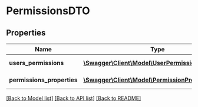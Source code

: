 # PermissionsDTO

## Properties
Name | Type | Description | Notes
------------ | ------------- | ------------- | -------------
**users_permissions** | [**\Swagger\Client\Model\UserPermissionDTO[]**](UserPermissionDTO.md) | List of user permissions | [optional] 
**permissions_properties** | [**\Swagger\Client\Model\PermissionPropertiesDTO[]**](PermissionPropertiesDTO.md) | Permission Properties | [optional] 

[[Back to Model list]](../README.md#documentation-for-models) [[Back to API list]](../README.md#documentation-for-api-endpoints) [[Back to README]](../README.md)


